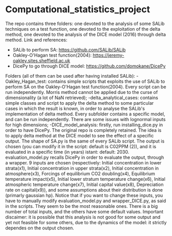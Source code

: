 # Computational_statistics_project
The repo contains three folders: one devoted to the analysis of some SALib techniques on a test function, one devoted to the exploitation of the delta method, one devoted to the analysis of the DICE model (2016) through delta method.
Link and references:
- SALib to perform SA: https://github.com/SALib/SALib
- Oakley-O'Hagan test function(2004): https://jeremy-oakley.sites.sheffield.ac.uk
- DicePy to go through DICE model: https://github.com/domokane/DicePy

Folders (all of them can be used after having installed SALib):
-Oakley_Hagan_test: contains simple scripts that exploits the use of SALib to perform SA on the Oakley-O'Hagan test function(2004). Every script can be run independently. Morris method cannot be applied due to the curse of dimensionality (a lot of NaN retrieved);
-delta_analytical_cases: contains simple classes and script to apply the delta method to some particular cases in which the result is known, in order to analyse the SALib's implementation of delta method. Every subfolder contains a specific model, and can be run independently. There are some issues with lognormal inputs for high dimensions;
-DICE_model_analysis: firstly, run installing_dice.py in order to have DicePy. The original repo is completely retained. The idea is to apply delta method at the DICE model to see the effect of a specific output.
The shape of SA.py is the same of every SALib script. The output is chosen (you can modify it in the script: default is C02PPM (2)), and it is evaluated in a specific time (in years) istant: default: 2030. evaluation_model.py recalls DicePy in order to evaluate the output, through a wrapper.
9 inputs are chosen (respectively: Initial concentration in lower strata(x1), Initial concentration in upper strata(x2), Initial concentration in atmosphere(x3), Forcings of equilibrium CO2 doubling(x4), Equilibrium temperature impact(x5), Initial lower stratum temperature change(x6), Initial atmospheric temperature change(x7), Initial capital value(x8), Depreciation rate on capital(x9)), and some assumptions about their distribution is done (primarly gaussian hp). Notice that if you want to change these inputs, you have to manually modify evaluation_model.py and wrapper_DICE.py, as said in the scripts. They seem to be the most reasonable ones. There is a big number of total inputs, and the others have some default values.
Important discaimer: it is possible that this analysis is not good for some output and yet not feasible for some others, due to the dynamics of the model: it strictly dependes on the output chosen.
